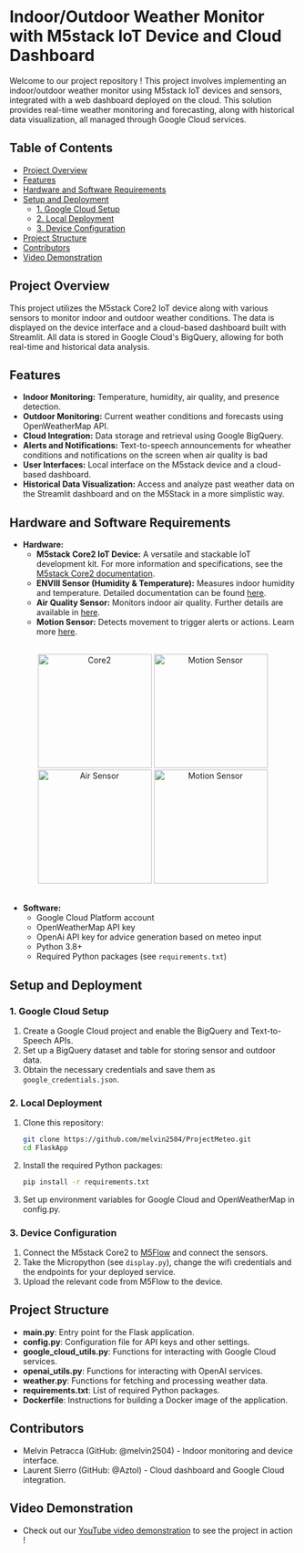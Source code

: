 # Indoor/Outdoor Weather Monitor with M5stack IoT Device and Cloud Dashboard

Welcome to our project repository ! This project involves implementing an indoor/outdoor weather monitor using M5stack IoT devices and sensors, integrated with a web dashboard deployed on the cloud. This solution provides real-time weather monitoring and forecasting, along with historical data visualization, all managed through Google Cloud services.

## Table of Contents
- [Project Overview](#project-overview)
- [Features](#features)
- [Hardware and Software Requirements](#hardware-and-software-requirements)
- [Setup and Deployment](#setup-and-deployment)
  - [1. Google Cloud Setup](#1-google-cloud-setup)
  - [2. Local Deployment](#2-local-deployment)
  - [3. Device Configuration](#3-device-configuration)
- [Project Structure](#project-structure)
- [Contributors](#contributors)
- [Video Demonstration](#video-demonstration)

## Project Overview
This project utilizes the M5stack Core2 IoT device along with various sensors to monitor indoor and outdoor weather conditions. The data is displayed on the device interface and a cloud-based dashboard built with Streamlit. All data is stored in Google Cloud's BigQuery, allowing for both real-time and historical data analysis.

## Features
- **Indoor Monitoring:** Temperature, humidity, air quality, and presence detection.
- **Outdoor Monitoring:** Current weather conditions and forecasts using OpenWeatherMap API.
- **Cloud Integration:** Data storage and retrieval using Google BigQuery.
- **Alerts and Notifications:** Text-to-speech announcements for wheather conditions and notifications on the screen when air quality is bad
- **User Interfaces:** Local interface on the M5stack device and a cloud-based dashboard.
- **Historical Data Visualization:** Access and analyze past weather data on the Streamlit dashboard and on the M5Stack in a more simplistic way.

## Hardware and Software Requirements
- **Hardware:**
  - **M5stack Core2 IoT Device:** A versatile and stackable IoT development kit. For more information and specifications, see the [M5stack Core2 documentation](https://docs.m5stack.com/en/core/core2).
  - **ENVIII Sensor (Humidity & Temperature):** Measures indoor humidity and temperature. Detailed documentation can be found [here](https://shop.m5stack.com/products/env-iii-unit-with-temperature-humidity-air-pressure-sensor-sht30-qmp6988).
  - **Air Quality Sensor:** Monitors indoor air quality. Further details are available in [here](https://shop.m5stack.com/products/tvoc-eco2-gas-unit-sgp30).
  - **Motion Sensor:** Detects movement to trigger alerts or actions. Learn more [here](https://shop.m5stack.com/products/pir-module).

<br>
<div align="center">
  <img src="https://shop.m5stack.com/cdn/shop/products/1_3f420584-fb2f-48c3-bd01-17f083de0880_1200x1200.jpg?v=1608513603" alt="Core2" width="200"/>
  <img src="https://shop.m5stack.com/cdn/shop/products/1_c0de294c-761b-45d0-9098-fe75effe7f49_1200x1200.jpg?v=1627863922" alt="Motion Sensor" width="200"/>
  <img src="https://shop.m5stack.com/cdn/shop/products/1_396ff532-f0ac-4eee-b102-cbc9afdd97c9_1200x1200.jpg?v=1598833693" alt="Air Sensor" width="200"/>
  <img src="https://shop.m5stack.com/cdn/shop/products/1_d5b646cb-fed3-4644-a881-937971cd87c3_1200x1200.jpg?v=1676450541" alt="Motion Sensor" width="200"/>
</div>
<br>

- **Software:**
  - Google Cloud Platform account
  - OpenWeatherMap API key
  - OpenAi API key for advice generation based on meteo input
  - Python 3.8+
  - Required Python packages (see `requirements.txt`)

## Setup and Deployment

### 1. Google Cloud Setup
1. Create a Google Cloud project and enable the BigQuery and Text-to-Speech APIs.
2. Set up a BigQuery dataset and table for storing sensor and outdoor data.
3. Obtain the necessary credentials and save them as `google_credentials.json`.

### 2. Local Deployment
1. Clone this repository:
   ```sh
   git clone https://github.com/melvin2504/ProjectMeteo.git
   cd FlaskApp
2. Install the required Python packages:
   ```sh
   pip install -r requirements.txt
3. Set up environment variables for Google Cloud and OpenWeatherMap in config.py.

### 3. Device Configuration
1. Connect the M5stack Core2 to [M5Flow](https://flow.m5stack.com/) and connect the sensors.
2. Take the Micropython (see `display.py`), change the wifi credentials and the endpoints for your deployed service.
4. Upload the relevant code from M5Flow to the device.

## Project Structure
- **main.py**: Entry point for the Flask application.
- **config.py**: Configuration file for API keys and other settings.
- **google_cloud_utils.py**: Functions for interacting with Google Cloud services.
- **openai_utils.py**: Functions for interacting with OpenAI services.
- **weather.py**: Functions for fetching and processing weather data.
- **requirements.txt**: List of required Python packages.
- **Dockerfile**: Instructions for building a Docker image of the application.

## Contributors
- Melvin Petracca (GitHub: @melvin2504) - Indoor monitoring and device interface.
- Laurent Sierro (GitHub: @Aztol) - Cloud dashboard and Google Cloud integration.

## Video Demonstration
- Check out our [YouTube video demonstration](https://www.youtube.com/watch?v=dQw4w9WgXcQ&pp=ygUJcmljayByb2xs) to see the project in action !
